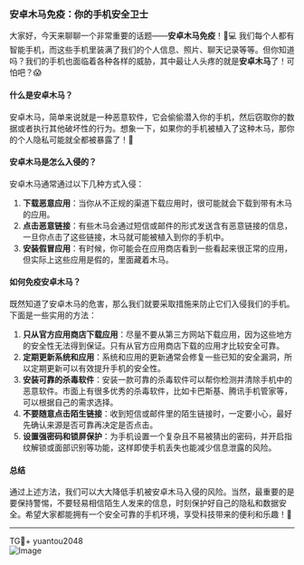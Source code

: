 ### 安卓木马免疫：你的手机安全卫士

大家好，今天来聊聊一个非常重要的话题——**安卓木马免疫**！📱💻 我们每个人都有智能手机，而这些手机里装满了我们的个人信息、照片、聊天记录等等。但你知道吗？我们的手机也面临着各种各样的威胁，其中最让人头疼的就是**安卓木马**了！可怕吧？😱

#### 什么是安卓木马？

安卓木马，简单来说就是一种恶意软件，它会偷偷潜入你的手机，然后窃取你的数据或者执行其他破坏性的行为。想象一下，如果你的手机被植入了这种木马，那你的个人隐私可能就全都被暴露了！🚫

#### 安卓木马是怎么入侵的？

安卓木马通常通过以下几种方式入侵：

1. **下载恶意应用**：当你从不正规的渠道下载应用时，很可能就会下载到带有木马的应用。
2. **点击恶意链接**：有些木马会通过短信或邮件的形式发送含有恶意链接的信息，一旦你点击了这些链接，木马就可能被植入到你的手机中。
3. **安装假冒应用**：有时候，你可能会在应用商店看到一些看起来很正常的应用，但实际上这些应用是假的，里面藏着木马。

#### 如何免疫安卓木马？

既然知道了安卓木马的危害，那么我们就要采取措施来防止它们入侵我们的手机。下面是一些实用的方法：

1. **只从官方应用商店下载应用**：尽量不要从第三方网站下载应用，因为这些地方的安全性无法得到保证。只有从官方应用商店下载的应用才比较安全可靠。
2. **定期更新系统和应用**：系统和应用的更新通常会修复一些已知的安全漏洞，所以定期更新可以有效提升手机的安全性。
3. **安装可靠的杀毒软件**：安装一款可靠的杀毒软件可以帮你检测并清除手机中的恶意软件。市面上有很多优秀的杀毒软件，比如卡巴斯基、腾讯手机管家等，可以根据自己的需求选择。
4. **不要随意点击陌生链接**：收到短信或邮件里的陌生链接时，一定要小心，最好先确认来源是否可靠再决定是否点击。
5. **设置强密码和锁屏保护**：为手机设置一个复杂且不易被猜出的密码，并开启指纹解锁或面部识别等功能，这样即使手机丢失也能减少信息泄露的风险。

#### 总结

通过上述方法，我们可以大大降低手机被安卓木马入侵的风险。当然，最重要的是要保持警惕，不要轻易相信陌生人发来的信息，时刻保护好自己的隐私和数据安全。希望大家都能拥有一个安全可靠的手机环境，享受科技带来的便利和乐趣！🎉

---

TG💪+ yuantou2048  
![Image](https://github.com/user-attachments/assets/cf57a8bb-a08e-43c1-ad82-039f33c64200)